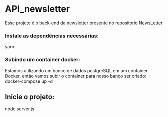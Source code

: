 # API_newsletter
Esse projeto é o back-end da newsletter presente no repositório <a href="https://github.com/DiegoCiara/newsletter">NewsLetter</a>

### Instale as dependências necessárias:
yarn

### Subindo um container docker:
Estamos utilizando um banco de dados postgreSQL em um container Docker, então vamos subir o container para nosso banco ser criado:
docker-compose up -d

## Inicie o projeto:
node server.js

